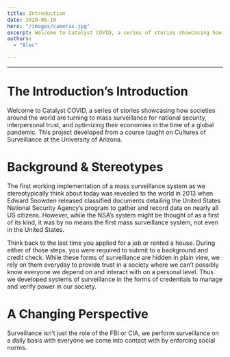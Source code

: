 ```yaml
---
title: Introduction
date: 2020-05-10
hero: "/images/cameras.jpg"
excerpt: Welcome to Catalyst COVID, a series of stories showcasing how societies around the world are turning to mass surveillance for national security, interpersonal trust, and optimizing their economies in the time of a global pandemic. This project developed from a course taught on Cultures of Surveillance at the University of Arizona.
authors:
  - "Alec"

---
```

---

# The Introduction’s Introduction

Welcome to Catalyst COVID, a series of stories showcasing how societies around the world are turning to mass surveillance for national security, interpersonal trust, and optimizing their economies in the time of a global pandemic. This project developed from a course taught on Cultures of Surveillance at the University of Arizona.

# Background & Stereotypes

The first working implementation of a mass surveillance system as we stereotypically think about today was revealed to the world in 2013 when Edward Snowden released classified documents detailing the United States National Security Agency’s program to gather and record data on nearly all US citizens. However, while the NSA’s system might be thought of as a first of its kind, it was by no means the first mass surveillance system, not even in the United States.

Think back to the last time you applied for a job or rented a house. During either of those steps, you were required to submit to a background and credit check. While these forms of surveillance are hidden in plain view, we rely on them everyday to provide trust in a society where we can’t possibly know everyone we depend on and interact with on a personal level. Thus we developed systems of surveillance in the forms of credentials to manage and verify power in our society.

# A Changing Perspective

Surveillance isn’t just the role of the FBI or CIA, we perform surveillance on a daily basis with everyone we come into contact with by enforcing social norms. 




